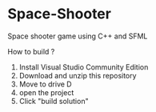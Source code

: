 # Space-Shooter
Space shooter game using C++ and SFML

How to build ?
1. Install Visual Studio Community Edition
2. Download and unzip this repository
3. Move to drive D
4. open the project
5. Click "build solution"
